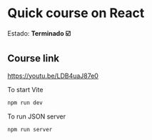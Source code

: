 # Quick course on React

Estado: **Terminado ☑️**

## Course link

https://youtu.be/LDB4uaJ87e0

To start Vite

```javascript
npm run dev
```

To run JSON server

```javascript
npm run server
```
